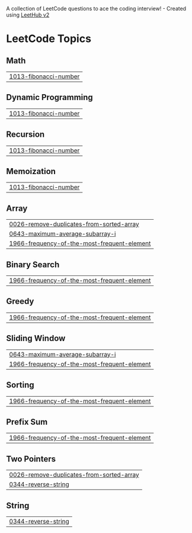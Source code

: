 A collection of LeetCode questions to ace the coding interview! - Created using [LeetHub v2](https://github.com/arunbhardwaj/LeetHub-2.0)
<!---LeetCode Topics Start-->
# LeetCode Topics
## Math
|  |
| ------- |
| [1013-fibonacci-number](https://github.com/saurabhkmrss585/-30DaysCodingChallenge/tree/master/1013-fibonacci-number) |
## Dynamic Programming
|  |
| ------- |
| [1013-fibonacci-number](https://github.com/saurabhkmrss585/-30DaysCodingChallenge/tree/master/1013-fibonacci-number) |
## Recursion
|  |
| ------- |
| [1013-fibonacci-number](https://github.com/saurabhkmrss585/-30DaysCodingChallenge/tree/master/1013-fibonacci-number) |
## Memoization
|  |
| ------- |
| [1013-fibonacci-number](https://github.com/saurabhkmrss585/-30DaysCodingChallenge/tree/master/1013-fibonacci-number) |
## Array
|  |
| ------- |
| [0026-remove-duplicates-from-sorted-array](https://github.com/saurabhkmrss585/-30DaysCodingChallenge/tree/master/0026-remove-duplicates-from-sorted-array) |
| [0643-maximum-average-subarray-i](https://github.com/saurabhkmrss585/-30DaysCodingChallenge/tree/master/0643-maximum-average-subarray-i) |
| [1966-frequency-of-the-most-frequent-element](https://github.com/saurabhkmrss585/-30DaysCodingChallenge/tree/master/1966-frequency-of-the-most-frequent-element) |
## Binary Search
|  |
| ------- |
| [1966-frequency-of-the-most-frequent-element](https://github.com/saurabhkmrss585/-30DaysCodingChallenge/tree/master/1966-frequency-of-the-most-frequent-element) |
## Greedy
|  |
| ------- |
| [1966-frequency-of-the-most-frequent-element](https://github.com/saurabhkmrss585/-30DaysCodingChallenge/tree/master/1966-frequency-of-the-most-frequent-element) |
## Sliding Window
|  |
| ------- |
| [0643-maximum-average-subarray-i](https://github.com/saurabhkmrss585/-30DaysCodingChallenge/tree/master/0643-maximum-average-subarray-i) |
| [1966-frequency-of-the-most-frequent-element](https://github.com/saurabhkmrss585/-30DaysCodingChallenge/tree/master/1966-frequency-of-the-most-frequent-element) |
## Sorting
|  |
| ------- |
| [1966-frequency-of-the-most-frequent-element](https://github.com/saurabhkmrss585/-30DaysCodingChallenge/tree/master/1966-frequency-of-the-most-frequent-element) |
## Prefix Sum
|  |
| ------- |
| [1966-frequency-of-the-most-frequent-element](https://github.com/saurabhkmrss585/-30DaysCodingChallenge/tree/master/1966-frequency-of-the-most-frequent-element) |
## Two Pointers
|  |
| ------- |
| [0026-remove-duplicates-from-sorted-array](https://github.com/saurabhkmrss585/-30DaysCodingChallenge/tree/master/0026-remove-duplicates-from-sorted-array) |
| [0344-reverse-string](https://github.com/saurabhkmrss585/-30DaysCodingChallenge/tree/master/0344-reverse-string) |
## String
|  |
| ------- |
| [0344-reverse-string](https://github.com/saurabhkmrss585/-30DaysCodingChallenge/tree/master/0344-reverse-string) |
<!---LeetCode Topics End-->